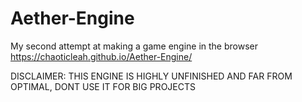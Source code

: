 # Aether-Engine
My second attempt at making a game engine in the browser
https://chaoticleah.github.io/Aether-Engine/

DISCLAIMER: THIS ENGINE IS HIGHLY UNFINISHED AND FAR FROM OPTIMAL, DONT USE IT FOR BIG PROJECTS
